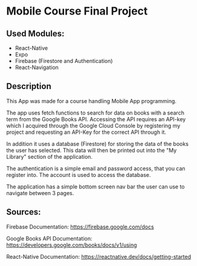 # Mobile Course Final Project

## Used Modules:

- React-Native
- Expo
- Firebase (Firestore and Authentication)
- React-Navigation

## Description

This App was made for a course handling Mobile App programming. 

The app uses fetch functions to search for data on books with a search term from the Google Books API. Accessing the API requires an API-key which I acquired through the Google Cloud Console by registering my project and requesting an API-Key for the correct API through it.

In addition it uses a database (Firestore) for storing the data of the books the user has selected. This data will then be printed out into the "My Library" section of the application. 

The authentication is a simple email and password access, that you can register into. The account is used to access the database.

The application has a simple bottom screen nav bar the user can use to navigate between 3 pages.

## Sources:

Firebase Documentation: https://firebase.google.com/docs

Google Books API Documentation: https://developers.google.com/books/docs/v1/using

React-Native Documentation: https://reactnative.dev/docs/getting-started
